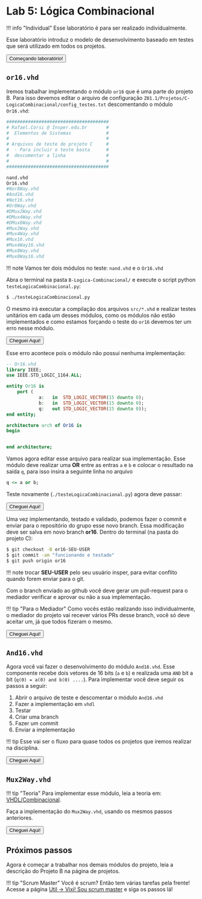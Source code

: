 # Lab 5: Lógica Combinacional

!!! info "Individual"
    Esse laboratório é para ser realizado individualmente.

Esse laboratório introduz o modelo de desenvolvimento baseado em testes que será utilizado em todos os projetos.

<button class="button0" id="0:comecando" onClick="progressBut(this.id);">Começando laboratório!</button>

## `or16.vhd`

Iremos trabalhar implementando o módulo `or16` que é uma parte do projeto B. Para isso devemos editar o arquivo de configuração `Z01.1/Projetos/C-LogicaCombinacional/config_testes.txt` descomentando o módulo `Or16.vhd`:

```python
######################################
# Rafael.Corsi @ Insper.edu.br       #
#  Elementos de Sistemas             # 
#                                    # 
# Arquivos de teste do projeto C     #
#  - Para incluir o teste basta      #
#  descomentar a linha               #
#                                    #
######################################

nand.vhd
Or16.vhd          
#Nor8Way.vhd
#And16.vhd
#Not16.vhd
#Or8Way.vhd
#DMux2Way.vhd
#DMux4Way.vhd
#DMux8Way.vhd
#Mux2Way.vhd
#Mux4Way.vhd
#Mux16.vhd
#Mux4Way16.vhd
#Mux8Way.vhd
#Mux8Way16.vhd
```

!!! note 
    Vamos ter dois módulos no teste: `nand.vhd` e o `Or16.vhd`
    
Abra o terminal na pasta `B-Logica-Combinacional/` e execute o script python `testeLogicaCombinacional.py`:

```bash
$ ./testeLogicaCombinacional.py
```

O mesmo irá executar a compilação dos arquivos `src/*.vhd` e realizar testes unitários em cada um desses módulos, como os módulos não estão implementados e como estamos forçando o teste do `or16` devemos ter um erro nesse módulo.

<script id="asciicast-hScw7GXpCGnSPw4ocDzwbt23m" src="https://asciinema.org/a/hScw7GXpCGnSPw4ocDzwbt23m.js" async></script>


<button class="button0" id="1:executando-teste" onClick="progressBut(this.id);">Cheguei Aqui!</button>


Esse erro acontece pois o módulo não possui nenhuma implementação:

``` vhdl
-- Or16.vhd
library IEEE;
use IEEE.STD_LOGIC_1164.ALL;

entity Or16 is
	port ( 
			a:   in  STD_LOGIC_VECTOR(15 downto 0);
			b:   in  STD_LOGIC_VECTOR(15 downto 0);
			q:   out STD_LOGIC_VECTOR(15 downto 0));
end entity;

architecture arch of Or16 is
begin


end architecture;
```

Vamos agora editar esse arquivo para realizar sua implementação. Esse módulo deve realizar uma **OR** entre as entras `a` e `b` e colocar o resultado na saída `q`, para isso insira a seguinte linha no arquivo 

``` vhdl
q <= a or b;
```

Teste novamente (`./testeLogicaCombinacional.py`) agora deve passar:

<script id="asciicast-5CQCUV0yvDobOdOPZQgwaGMHI" src="https://asciinema.org/a/5CQCUV0yvDobOdOPZQgwaGMHI.js" async></script>

<button class="button0" id="1:executando-teste-fixed" onClick="progressBut(this.id);">Cheguei Aqui!</button>

Uma vez implementando, testado e validado, podemos fazer o commit e enviar para
o repositório do grupo esse novo branch. Essa modificação deve ser salva em novo branch **or16**. Dentro do terminal (na pasta do projeto C):

``` bash
$ git checkout -B or16-SEU-USER
$ git commit -am "funcionando e testado"
$ git push origin or16
```

!!! note
    trocar **SEU-USER** pelo seu usuário insper, para evitar conflito quando
    forem enviar para o git.

Com o branch enviado ao github você deve gerar um pull-request para o mediador verificar e aprovar ou não a sua implementação.
 
!!! tip "Para o Mediador"
    Como vocês estão realizando isso individualmente, o mediador do projeto vai
    recever vários PRs desse branch, você só deve aceitar um, já que todos fizeram
    o mesmo.

<button class="button0" id="2:push" onClick="progressBut(this.id);">Cheguei Aqui!</button>

## `And16.vhd`

Agora você vai fazer o desenvolvimento do módulo `And16.vhd`. Esse componente recebe dois vetores
de 16 bits (`a` e `b`) e realizada uma `AND` bit a bit (`q(0) = a(0) and b(0) ....`). Para implementar você deve seguir os passos a seguir:

1. Abrir o arquivo de teste e descomentar o módulo `And16.vhd`
1. Fazer a implementação em `vhdl`
1. Testar
1. Criar uma branch
1. Fazer um commit
1. Enviar a implementação

!!! tip
    Esse vai ser o fluxo para quase todos os projetos que iremos realizar na disciplina.

<button class="button0" id="3:and16" onClick="progressBut(this.id);">Cheguei Aqui!</button>

## `Mux2Way.vhd`

!!! tip "Teoria"
    Para implementar esse módulo, leia a teoria em: [VHDL/Combinacional](/Z01.1/VHDL-Combinacional).

Faça a implementação do `Mux2Way.vhd`, usando os mesmos passos anteriores. 

<button class="button0" id="4:mux" onClick="progressBut(this.id);">Cheguei Aqui!</button>

## Próximos passos

Agora é começar a trabalhar nos demais módulos do projeto, leia a descrição do Projeto B na página de projetos.

!!! tip "Scrum Master"
    Você é scrum? Então tem várias tarefas pela frente! Acesse a página [Util -> Vixi! Sou scrum master](Z01.1/Util-vixi-sou-scrum/) e siga os passos lá!
